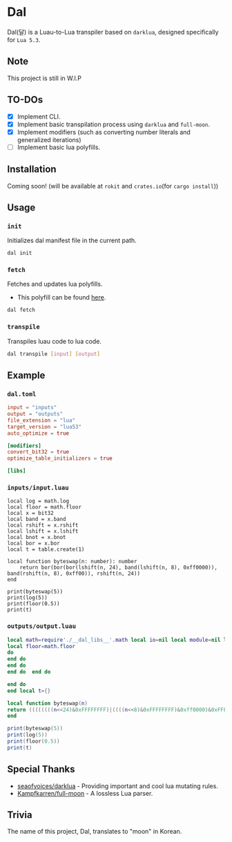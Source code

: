 # Dal
Dal(달) is a Luau-to-Lua transpiler based on `darklua`, designed specifically for `Lua 5.3`.

## Note
This project is still in W.I.P

## TO-DOs
- [x] Implement CLI.
- [x] Implement basic transpilation process using `darklua` and `full-moon`.
- [x] Implement modifiers (such as converting number literals and generalized iterations)
- [ ] Implement basic lua polyfills.

## Installation
Coming soon! (will be available at `rokit` and `crates.io`(for `cargo install`))

## Usage

### `init`
Initializes dal manifest file in the current path.
```sh
dal init
```

### `fetch`
Fetches and updates lua polyfills.
* This polyfill can be found [here](https://github.com/CavefulGames/dal-polyfill).
```sh
dal fetch
```

### `transpile`
Transpiles luau code to lua code.
```sh
dal transpile [input] [output]
```

## Example
### `dal.toml`
```toml
input = "inputs"
output = "outputs"
file_extension = "lua"
target_version = "lua53"
auto_optimize = true

[modifiers]
convert_bit32 = true
optimize_table_initializers = true

[libs]

```

### `inputs/input.luau`
```luau
local log = math.log
local floor = math.floor
local x = bit32
local band = x.band
local rshift = x.rshift
local lshift = x.lshift
local bnot = x.bnot
local bor = x.bor
local t = table.create(1)

local function byteswap(n: number): number
	return bor(bor(bor(lshift(n, 24), band(lshift(n, 8), 0xff0000)), band(rshift(n, 8), 0xff00)), rshift(n, 24))
end

print(byteswap(5))
print(log(5))
print(floor(0.5))
print(t)

```

### `outputs/output.luau`
```lua
local math=require'./__dal_libs__'.math local io=nil local module=nil local package=nil local dofile=nil local loadfile=nil local log=math.log
local floor=math.floor
do
end do
end do
end do  end do

end do
end local t={}

local function byteswap(n)
return ((((((((n<<24)&0xFFFFFFFF)|((((n<<8)&0xFFFFFFFF)&0xff0000)&0xFFFFFFFF))&0xFFFFFFFF)|((((n>>8)&0xFFFFFFFF)&0xff00)&0xFFFFFFFF))&0xFFFFFFFF)|((n>>24)&0xFFFFFFFF))&0xFFFFFFFF)
end

print(byteswap(5))
print(log(5))
print(floor(0.5))
print(t)
```

## Special Thanks
- [seaofvoices/darklua](https://github.com/seaofvoices/darklua) - Providing important and cool lua mutating rules.
- [Kampfkarren/full-moon](https://github.com/Kampfkarren/full-moon) - A lossless Lua parser.

## Trivia
The name of this project, Dal, translates to "moon" in Korean.
